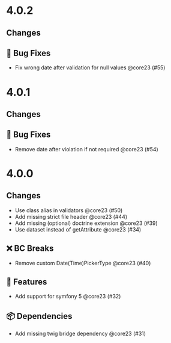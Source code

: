 # 4.0.2

## Changes

## 🐛 Bug Fixes

- Fix wrong date after validation for null values @core23 (#55)

# 4.0.1

## Changes

## 🐛 Bug Fixes

- Remove date after violation if not required @core23 (#54)

# 4.0.0

## Changes

- Use class alias in validators @core23 (#50)
- Add missing strict file header @core23 (#44)
- Add missing (optional) doctrine extension @core23 (#39)
- Use dataset instead of getAttribute @core23 (#34)

## ❌ BC Breaks

- Remove custom Date(Time)PickerType @core23 (#40)

## 🚀 Features

- Add support for symfony 5 @core23 (#32)

## 📦 Dependencies

- Add missing twig bridge dependency @core23 (#31)
